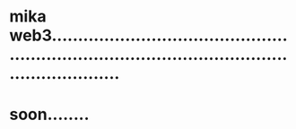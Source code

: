 # mika web3.......................................................................................................................
# soon........
